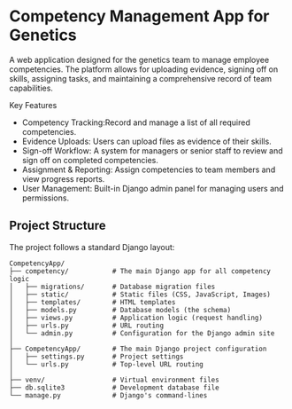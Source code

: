 # Competency Management App for Genetics

A web application designed for the genetics team to manage employee competencies. The platform allows for uploading evidence, signing off on skills, assigning tasks, and maintaining a comprehensive record of team capabilities.

Key Features

* Competency Tracking:Record and manage a list of all required competencies.
* Evidence Uploads: Users can upload files as evidence of their skills.
* Sign-off Workflow: A system for managers or senior staff to review and sign off on completed competencies.
* Assignment & Reporting: Assign competencies to team members and view progress reports.
* User Management: Built-in Django admin panel for managing users and permissions.

## Project Structure

The project follows a standard Django layout:

```text
CompetencyApp/
├── competency/           # The main Django app for all competency logic
│   ├── migrations/       # Database migration files
│   ├── static/           # Static files (CSS, JavaScript, Images)
│   ├── templates/        # HTML templates
│   ├── models.py         # Database models (the schema)
│   ├── views.py          # Application logic (request handling)
│   ├── urls.py           # URL routing
│   └── admin.py          # Configuration for the Django admin site
│
├── CompetencyApp/        # The main Django project configuration
│   ├── settings.py       # Project settings
│   └── urls.py           # Top-level URL routing
│
├── venv/                 # Virtual environment files
├── db.sqlite3            # Development database file
└── manage.py             # Django's command-lines
